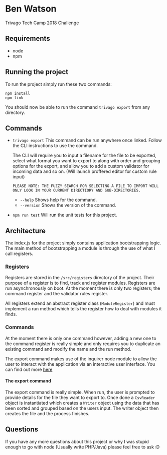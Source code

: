 # Ben Watson
Trivago Tech Camp 2018 Challenge

## Requirements

- node
- npm

## Running the project

To run the project simply run these two commands:
```
npm install
npm link
```

You should now be able to run the command `trivago export` from any directory.

## Commands

- `trivago export` This command can be run anywhere once linked. Follow the CLI instructions to use the command.
    
    The CLI will require you to input a filename for the file to be exported, select what format you want to export to along with order and grouping options for the export, and allow you to add a custom validator for incoming data and so on. (Will launch proffered editor for custom rule input)
    
    `PLEASE NOTE: THE FUZZY SEARCH FOR SELECTING A FILE TO IMPORT WILL ONLY LOOK IN YOUR CURRENT DIRECTIORY AND SUB-DIRECTORIES.`
    - `--help` Shows help for the command.
    - `--version` Shows the version of the command.
- `npm run test` Will run the unit tests for this project.

## Architecture

The index.js for the project simply contains application bootstrapping logic. The main method of bootstrapping a module is through the use of what I call registers.

### Registers

Registers are stored in the `/src/registers` directory of the project. Their purpose of a register is to find, track and register modules. Registers are run asynchronously on boot. At the moment there is only two registers; the command register and the validator rules register. 

All registers extend an abstract register class (`ModuleRegister`) and must implement a run method which tells the register how to deal with modules it finds.

### Commands

At the moment there is only one command however, adding a new one to the command register is really simple and only requires you to duplicate an existing command and modify the name and the run method.

The export command makes use of the inquirer node module to allow the user to interact with the application via an interactive user interface. You can find out more [here](https://github.com/SBoudrias/Inquirer.js)

#### The export command

The export command is really simple. When run, the user is prompted to provide details for the file they want to export to. Once done a `CsvReader` object is instantiated which creates a `Writer` object using the data that has been sorted and grouped based on the users input. The writer object then creates the file and the process finishes.

## Questions

If you have any more questions about this project  or why I was stupid enough to go with node (Usually write PHP/Java) please feel free to ask :D